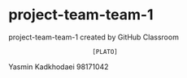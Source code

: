 # project-team-team-1
project-team-team-1 created by GitHub Classroom

                           [PLATO]
                          
Yasmin Kadkhodaei 98171042
